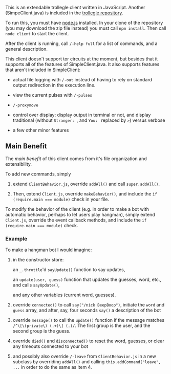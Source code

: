 This is an extendable trollegle client written in JavaScript. Another (SimpeClient.java) is included in the [trollegle repository](https://gitlab.com/jtrygva/trollegle).

To run this, you must have [node.js](https://nodejs.org) installed. In your clone of the repository (you may download the zip file instead) you must call `npm install`. Then call `node client` to start the client.

After the client is running, call `/-help full` for a list of commands, and a general description.

This client doesn't support tor circuits at the moment, but besides that it supports all of the features of SimpleClient.java. It also supports features that aren't included in SimpleClient:

* actual file logging with `/-out` instead of having to rely on standard output redirection in the execution line.

* view the current pulses with `/-pulses`

* `/-proxymove`

* control over display: display output in terminal or not, and display traditional (without `Stranger: `, and `You: ` replaced by `>`) versus verbose

* a few other minor features

## Main Benefit ##


The *main benefit* of this client comes from it's file organization and extensibility.

To add new commands, simply 

1. extend `ClientBehavior.js`, override `addAll()` and call `super.addAll()`. 

2. Then, extend `Client.js`, override `makeBehavior()`, and include the `if (require.main === module)` check in your file.


To modify the behavior of the client (e.g. in order to make a bot with automatic behavior, perhaps to let users play hangman), simply extend `Client.js`, override the event callback methods, and include the `if (require.main === module)` check.

### Example ###

To make a hangman bot I would imagine:

1. in the constructor store: 

    an `_.throttle`'d `sayUpdate()` function to say updates,

    an `update(user, guess)` function that updates the guesses, word, etc., and calls `sayUpdate()`,
    
    and any other variables (current word, guesses).

2. override `connected()` to call `say("/nick BeepBoop")`, initiate the `word` and `guess` array, and after, say, four seconds `say()` a description of the bot

3. override `message()` to call the `update()` function if the message matches `/^\[\(private\) (.+)\] (.)/`. The first group is the user, and the second group is the guess.

4. override `died()` and `disconnected()` to reset the word, guesses, or clear any timeouts connected to your bot

5. and possibly also override `/-leave` from `ClientBehavior.js` in a new subclass by overriding `addAll()` and calling `this.addCommand("leave", ...` in order to do the same as item 4.

